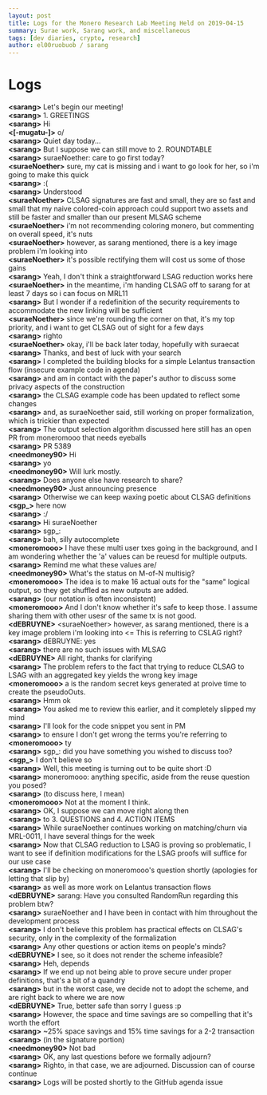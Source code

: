```yaml
---
layout: post
title: Logs for the Monero Research Lab Meeting Held on 2019-04-15
summary: Surae work, Sarang work, and miscellaneous
tags: [dev diaries, crypto, research]
author: el00ruobuob / sarang
---
```


# Logs  

**\<sarang>** Let's begin our meeting!  
**\<sarang>** 1. GREETINGS  
**\<sarang>** Hi  
**\<[-mugatu-]>** o/  
**\<sarang>** Quiet day today...  
**\<sarang>** But I suppose we can still move to 2. ROUNDTABLE  
**\<sarang>** suraeNoether: care to go first today?  
**\<suraeNoether>** sure, my cat is missing and i want to go look for her, so i'm going to make this quick  
**\<sarang>** :(  
**\<sarang>** Understood  
**\<suraeNoether>** CLSAG signatures are fast and small, they are so fast and small that my naive colored-coin approach could support two assets and still be faster and smaller than our present MLSAG scheme  
**\<suraeNoether>** i'm not recommending coloring monero, but commenting on overall speed, it's nuts  
**\<suraeNoether>** however, as sarang mentioned, there is a key image problem i'm looking into  
**\<suraeNoether>** it's possible rectifying them will cost us some of those gains  
**\<sarang>** Yeah, I don't think a straightforward LSAG reduction works here  
**\<suraeNoether>** in the meantime, i'm handing CLSAG off to sarang for at least 7 days so i can focus on MRL11  
**\<sarang>** But I wonder if a redefinition of the security requirements to accommodate the new linking will be sufficient  
**\<suraeNoether>** since we're rounding the corner on that, it's my top priority, and i want to get CLSAG out of sight for a few days  
**\<sarang>** righto  
**\<suraeNoether>** okay, i'll be back later today, hopefully with suraecat  
**\<sarang>** Thanks, and best of luck with your search  
**\<sarang>** I completed the building blocks for a simple Lelantus transaction flow (insecure example code in agenda)  
**\<sarang>** and am in contact with the paper's author to discuss some privacy aspects of the construction  
**\<sarang>** the CLSAG example code has been updated to reflect some changes  
**\<sarang>** and, as suraeNoether said, still working on proper formalization, which is trickier than expected  
**\<sarang>** The output selection algorithm discussed here still has an open PR from moneromooo that needs eyeballs  
**\<sarang>** PR 5389  
**\<needmoney90>** Hi  
**\<sarang>** yo  
**\<needmoney90>** Will lurk mostly.  
**\<sarang>** Does anyone else have research to share?  
**\<needmoney90>** Just announcing presence  
**\<sarang>** Otherwise we can keep waxing poetic about CLSAG definitions  
**\<sgp\_>** here now  
**\<sarang>** :/  
**\<sarang>** Hi suraeNoether  
**\<sarang>** sgp\_:  
**\<sarang>** bah, silly autocomplete  
**\<moneromooo>** I have these multi user txes going in the background, and I am wondering whether the 'a' values can be reuesd for multiple outputs.  
**\<sarang>** Remind me what these values are/  
**\<needmoney90>** What's the status on M-of-N multisig?  
**\<moneromooo>** The idea is to make 16 actual outs for the "same" logical output, so they get shuffled as new outputs are added.  
**\<sarang>** (our notation is often inconsistent)  
**\<moneromooo>** And I don't know whether it's safe to keep those. I assume sharing them with other usesr of the same tx is not good.  
**\<dEBRUYNE>** \<suraeNoether> however, as sarang mentioned, there is a key image problem i'm looking into \<= This is referring to CSLAG right?  
**\<sarang>** dEBRUYNE: yes  
**\<sarang>** there are no such issues with MLSAG  
**\<dEBRUYNE>** All right, thanks for clarifying  
**\<sarang>** The problem refers to the fact that trying to reduce CLSAG to LSAG with an aggregated key yields the wrong key image  
**\<moneromooo>** a is the random secret keys generated at proive time to create the pseudoOuts.  
**\<sarang>** Hmm ok  
**\<sarang>** You asked me to review this earlier, and it completely slipped my mind  
**\<sarang>** I'll look for the code snippet you sent in PM  
**\<sarang>** to ensure I don't get wrong the terms you're referring to  
**\<moneromooo>** ty  
**\<sarang>** sgp\_: did you have something you wished to discuss too?  
**\<sgp\_>** I don't believe so  
**\<sarang>** Well, this meeting is turning out to be quite short :D  
**\<sarang>** moneromooo: anything specific, aside from the reuse question you posed?  
**\<sarang>** (to discuss here, I mean)  
**\<moneromooo>** Not at the moment I think.  
**\<sarang>** OK, I suppose we can move right along then  
**\<sarang>** to 3. QUESTIONS and 4. ACTION ITEMS  
**\<sarang>** While suraeNoether continues working on matching/churn via MRL-0011, I have several things for the week  
**\<sarang>** Now that CLSAG reduction to LSAG is proving so problematic, I want to see if definition modifications for the LSAG proofs will suffice for our use case  
**\<sarang>** I'll be checking on moneromooo's question shortly (apologies for letting that slip by)  
**\<sarang>** as well as more work on Lelantus transaction flows  
**\<dEBRUYNE>** sarang: Have you consulted RandomRun regarding this problem btw?  
**\<sarang>** suraeNoether and I have been in contact with him throughout the development process  
**\<sarang>** I don't believe this problem has practical effects on CLSAG's security, only in the complexity of the formalization  
**\<sarang>** Any other questions or action items on people's minds?  
**\<dEBRUYNE>** I see, so it does not render the scheme infeasible?  
**\<sarang>** Heh, depends  
**\<sarang>** If we end up not being able to prove secure under proper definitions, that's a bit of a quandry  
**\<sarang>** but in the worst case, we decide not to adopt the scheme, and are right back to where we are now  
**\<dEBRUYNE>** True, better safe than sorry I guess :p  
**\<sarang>** However, the space and time savings are so compelling that it's worth the effort  
**\<sarang>** ~25% space savings and 15% time savings for a 2-2 transaction  
**\<sarang>** (in the signature portion)  
**\<needmoney90>** Not bad  
**\<sarang>** OK, any last questions before we formally adjourn?  
**\<sarang>** Righto, in that case, we are adjourned. Discussion can of course continue  
**\<sarang>** Logs will be posted shortly to the GitHub agenda issue  
